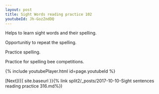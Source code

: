 ```yaml
---
layout: post
title: Sight Words reading practice 102
youtubeId: Jh-GozZndDQ
---
```

 
 
Helps to learn sight words and their spelling.

Opportunitiy to repeat the spelling. 

Practice spelling. 
 
Practice for spelling bee competitions. 
 
{% include youtubePlayer.html id=page.youtubeId %}
 
 

[Next]({{ site.baseurl }}{% link  split2/_posts/2017-10-10-Sight sentences reading practice 316.md%})
 
